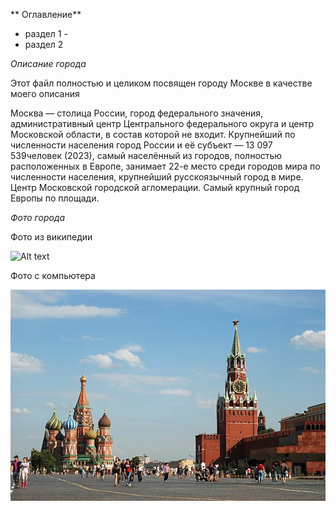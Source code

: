** Оглавление**
- раздел 1 -
- раздел 2 


*Описание города*

Этот файл полностью и целиком посвящен городу Москве в качестве моего описания

Москва — столица России, город федерального значения, административный центр Центрального федерального округа и центр Московской области, в состав которой не входит. Крупнейший по численности населения город России и её субъект — 13 097 539человек (2023), самый населённый из городов, полностью расположенных в Европе, занимает 22-е место среди городов мира по численности населения, крупнейший русскоязычный город в мире. Центр Московской городской агломерации. Самый крупный город Европы по площади.

*Фото города*

Фото из википедии

![Alt text][Фото Москвы из интернета]

Фото с компьютера

![Alt text][Фото замечательного города с компьютера]

[Фото Москвы из интернета]: https://commons.wikimedia.org/wiki/File%3A%D0%A5%D0%BE%D0%BB%D0%BE%D0%B4%D0%BD%D1%8B%D0%B9_%D1%81%D0%B2%D0%B5%D1%82_%D0%BF%D1%80%D0%B8_-29_%D0%B3%D1%80%D0%B0%D0%B4%D1%83%D1%81%D0%B0%D1%85.jpg?uselang%3Dru
[Фото замечательного города с компьютера]: Moscow_July_2011-16.jpeg
